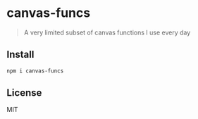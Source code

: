 # canvas-funcs

> A very limited subset of canvas functions I use every day

## Install

```bash
npm i canvas-funcs
```

## License

MIT
